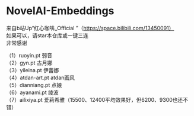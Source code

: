 # NovelAI-Embeddings
来自b站Up“红心咖啡_Official ”（https://space.bilibili.com/13450091）<br>
如果可以，请star本仓库或一键三连<br>
非常感谢<br>

（1）ruoyin.pt     弱音<br>
（2）gyn.pt        古月娜<br>
（3）yileina.pt    伊蕾娜<br>
（4）atdan-art.pt  atdan画风<br>
（5）dianniang.pt  点娘<br>
（6）ayanami.pt    绫波<br>
（7）ailixiya.pt   爱莉希雅（15500、12400平均效果好，但6200、9300也还不错）<br>


